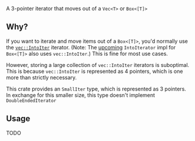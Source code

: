 A 3-pointer iterator that moves out of a `Vec<T>` or `Box<[T]>`

## Why?

If you want to iterate and move items out of a `Box<[T]>`, you'd normally use
the
[`vec::IntoIter`](https://doc.rust-lang.org/stable/std/vec/struct.IntoIter.html)
iterator. (Note: The [upcoming](https://github.com/rust-lang/rust/pull/124097)
`IntoIterator` impl for `Box<[T]>` also uses `vec::IntoIter`.) This is fine for
most use cases.

However, storing a large collection of `vec::IntoIter` iterators is suboptimal.
This is because `vec::IntoIter` is represented as 4 pointers, which is one more
than strictly necessary.

This crate provides an `SmallIter` type, which is represented as 3 pointers. In
exchange for this smaller size, this type doesn't implement
`DoubleEndedIterator`

## Usage

TODO